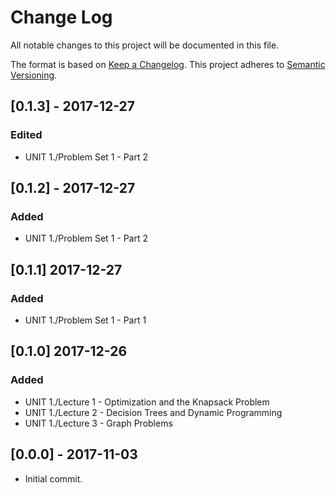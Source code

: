 # Change Log
All notable changes to this project will be documented in this file.

The format is based on [Keep a Changelog](http://keepachangelog.com/).
This project adheres to [Semantic Versioning](http://semver.org/).

## [0.1.3] - 2017-12-27
### Edited
- UNIT 1./Problem Set 1 - Part 2

## [0.1.2] - 2017-12-27
### Added
- UNIT 1./Problem Set 1 - Part 2

## [0.1.1] 2017-12-27
### Added
- UNIT 1./Problem Set 1 - Part 1

## [0.1.0] 2017-12-26
### Added
- UNIT 1./Lecture 1 - Optimization and the Knapsack Problem
- UNIT 1./Lecture 2 - Decision Trees and Dynamic Programming
- UNIT 1./Lecture 3 - Graph Problems

## [0.0.0] - 2017-11-03
- Initial commit.
